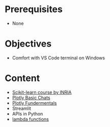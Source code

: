 # Prerequisites
- None

# Objectives
- Comfort with VS Code terminal on Windows
  
# Content
* [ Scikit-learn course by INRIA](https://inria.github.io/scikit-learn-mooc/)
* [Plotly Basic Chats](https://plotly.com/python/basic-charts/)
* [Plotly Fundermentals](https://plotly.com/python/plotly-fundamentals/)
* Streamlit
* APIs in Python
* [lambda functions](https://www.youtube.com/shorts/kwUcBRGoHYw)





